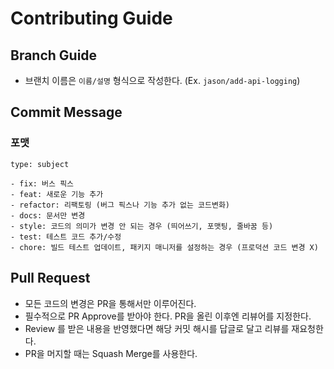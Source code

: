 # Contributing Guide

## Branch Guide

- 브랜치 이름은 `이름/설명` 형식으로 작성한다. (Ex. `jason/add-api-logging`)

## Commit Message

### 포맷

`type: subject`

```
- fix: 버스 픽스
- feat: 새로운 기능 추가
- refactor: 리팩토링 (버그 픽스나 기능 추가 없는 코드변화)
- docs: 문서만 변경
- style: 코드의 의미가 변경 안 되는 경우 (띄어쓰기, 포맷팅, 줄바꿈 등)
- test: 테스트 코드 추가/수정
- chore: 빌드 테스트 업데이트, 패키지 매니저를 설정하는 경우 (프로덕션 코드 변경 X)
```

## Pull Request

- 모든 코드의 변경은 PR을 통해서만 이루어진다.
- 필수적으로 PR Approve를 받아야 한다. PR을 올린 이후엔 리뷰어를 지정한다.
- Review 를 받은 내용을 반영했다면 해당 커밋 해시를 답글로 달고 리뷰를 재요청한다.
- PR을 머지할 때는 Squash Merge를 사용한다.
